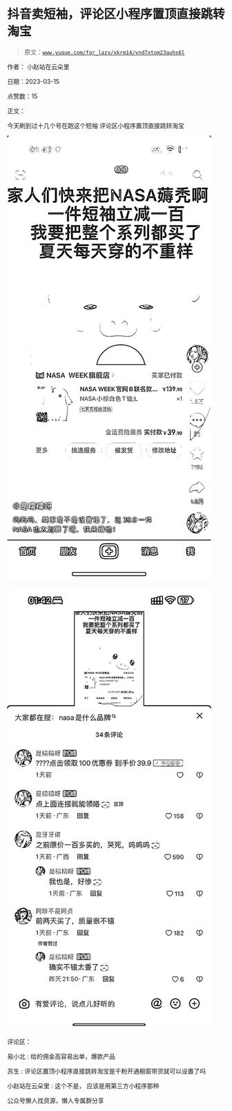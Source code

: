 # 抖音卖短袖，评论区小程序置顶直接跳转淘宝

> 原文：[`www.yuque.com/for_lazy/xkrm14/vnd7xtom23auhs6l`](https://www.yuque.com/for_lazy/xkrm14/vnd7xtom23auhs6l)



作者： 小赵站在云朵里



日期：2023-03-15



点赞数：15



正文：



今天刷到过十几个号在跑这个短袖 评论区小程序置顶直接跳转淘宝



![](img/010de764e3304a4bfb1aa9ce026cf945.png)  

![](img/2a6f3ba27d97ee08e59af7859f714d74.png)  

评论区：



易小北 : 给的佣金高容易出单，爆款产品



苏生 : 评论区置顶小程序直接跳转淘宝是千粉开通橱窗带货就可以设置了吗



小赵站在云朵里 : 这个不是， 应该是用第三方小程序那种



公众号懒人找资源，懒人专属群分享


